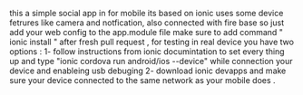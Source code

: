this a simple social app in for mobile its based on ionic uses some device fetrures like camera and notfication,
also connected with fire base so just add your web config to the app.module file make sure to add command  " ionic install " 
after fresh pull request , for testing in real device you have two options : 
1- follow instructions from ionic documintation to set every thing up and type "ionic cordova run android/ios --device" while 
 connection your device and enableing usb debuging 
2- download ionic devapps and make sure your device connected to the same network as your mobile does .
